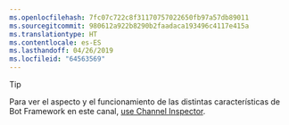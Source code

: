 ```yaml
---
ms.openlocfilehash: 7fc07c722c8f31170757022650fb97a57db89011
ms.sourcegitcommit: 980612a922b8290b2faadaca193496c4117e415a
ms.translationtype: HT
ms.contentlocale: es-ES
ms.lasthandoff: 04/26/2019
ms.locfileid: "64563569"
---
```

> [!TIP]
> Para ver el aspecto y el funcionamiento de las distintas características de Bot Framework en este canal, [use Channel Inspector](~/bot-service-channel-inspector.md).